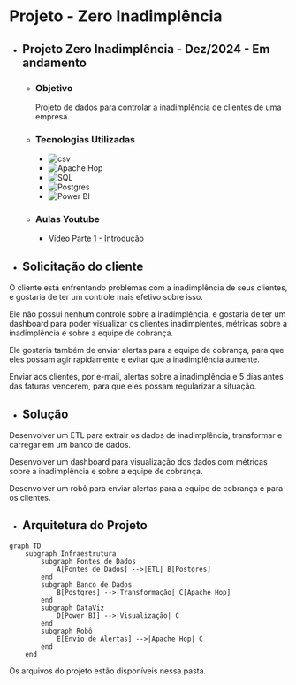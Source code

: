 # Projeto - Zero Inadimplência

- ## Projeto Zero Inadimplência - Dez/2024 - Em andamento

    - ### Objetivo
        Projeto de dados para controlar a inadimplência de clientes de uma empresa.

    - ### Tecnologias Utilizadas
        - ![csv](https://img.shields.io/badge/csv-Data-blue)
        - ![Apache Hop](https://img.shields.io/badge/apache%20hop-ETL-blue)
        - ![SQL](https://img.shields.io/badge/SQL-Database-blue)
        - ![Postgres](https://img.shields.io/badge/Postgres-Database-blue)
        - ![Power BI](https://img.shields.io/badge/Power%20BI-Data%20Viz-blue)

    - ### Aulas Youtube
        - [Vídeo Parte 1 - Introdução](https://youtu.be/b8FCd9gwoBw)

- ## Solicitação do cliente

O cliente está enfrentando problemas com a inadimplência de seus clientes, e gostaria de ter um controle mais efetivo sobre isso.

Ele não possui nenhum controle sobre a inadimplência, e gostaria de ter um dashboard para poder visualizar os clientes inadimplentes, métricas sobre a inadimplência e sobre a equipe de cobrança.

Ele gostaria também de enviar alertas para a equipe de cobrança, para que eles possam agir rapidamente e evitar que a inadimplência aumente.

Enviar aos clientes, por e-mail, alertas sobre a inadimplência e 5 dias antes das faturas vencerem, para que eles possam regularizar a situação.

- ## Solução

Desenvolver um ETL para extrair os dados de inadimplência, transformar e carregar em um banco de dados.

Desenvolver um dashboard para visualização dos dados com métricas sobre a inadimplência e sobre a equipe de cobrança.

Desenvolver um robô para enviar alertas para a equipe de cobrança e para os clientes.

- ## Arquitetura do Projeto

```mermaid
graph TD
    subgraph Infraestrutura
        subgraph Fontes de Dados
            A[Fontes de Dados] -->|ETL| B[Postgres]
        end
        subgraph Banco de Dados
            B[Postgres] -->|Transformação| C[Apache Hop]
        end
        subgraph DataViz
            D[Power BI] -->|Visualização| C
        end
        subgraph Robô
            E[Envio de Alertas] -->|Apache Hop| C
        end
    end
```

Os arquivos do projeto estão disponíveis nessa pasta.